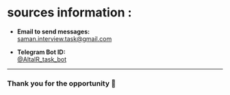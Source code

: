 # sources information : 

- **Email to send messages:**  
  [saman.interview.task@gmail.com](mailto:saman.interview.task@gmail.com)

- **Telegram Bot ID:**  
  [@AltaIR_task_bot](https://t.me/AltaIR_task_bot)

---

### Thank you for the opportunity 🙂

